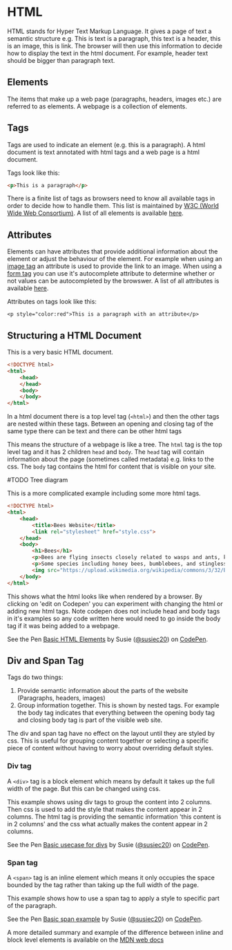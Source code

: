 # HTML

HTML stands for Hyper Text Markup Language. It gives a page of text a semantic structure e.g. This is text is a paragraph, this text is a header, this is an image, this is link. The browser will then use this information to decide how to display the text in the html document. For example, header text should be bigger than paragraph text. 

## Elements

The items that make up a web page (paragraphs, headers, images etc.) are referred to as elements. A webpage is a collection of elements.

## Tags

Tags are used to indicate an element (e.g. this is a paragraph). A html document is text annotated with html tags and a web page is a html document.

Tags look like this:
```html
<p>This is a paragraph</p>
```

There is a finite list of tags as browsers need to know all available tags in order to decide how to handle them. This list is maintained by [W3C (World Wide Web Consortium)](https://www.w3.org/). A list of all elements is available [here](https://developer.mozilla.org/en-US/docs/Web/HTML/Element). 

## Attributes

Elements can have attributes that provide additional information about the element or adjust the behaviour of the element. For example when using an [image tag](https://developer.mozilla.org/en-US/docs/Web/HTML/Element/img) an attribute is used to provide the link to an image. When using a [form tag](https://developer.mozilla.org/en-US/docs/Web/HTML/Element/form) you can use it's autocomplete attribute to determine whether or not values can be autocompleted by the browswer. A list of all attributes is available [here](https://developer.mozilla.org/en-US/docs/Web/HTML/Attributes).

Attributes on tags look like this:
```
<p style="color:red">This is a paragraph with an attribute</p>
```

## Structuring a HTML Document

This is a very basic HTML document.

```html
<!DOCTYPE html>
<html>
	<head>
	</head>
	<body>
	</body>
</html>
```

In a html document there is a top level tag (`<html>`) and then the other tags are nested within these tags. Between an opening and closing tag of the same type there can be text and there can be other html tags

This means the structure of a webpage is like a tree. The `html` tag is the top level tag and it has 2 children `head` and `body`. The `head` tag will contain information about the page (sometimes called metadata) e.g. links to the css. The `body` tag contains the html for content that is visible on your site.

#TODO Tree diagram

This is a more complicated example including some more html tags.

```html
<!DOCTYPE html>
<html>
	<head>
		<title>Bees Website</title>
		<link rel="stylesheet" href="style.css">
	</head>
	<body>
		<h1>Bees</h1>
		<p>Bees are flying insects closely related to wasps and ants, known for their role in pollination and, in the case of the best-known bee species, the European honey bee, for producing honey and beeswax. Bees are a monophyletic lineage within the superfamily Apoidea and are presently considered a clade, called Anthophila. There are nearly 20,000 known species of bees in seven recognized biological families. They are found on every continent except Antarctica, in every habitat on the planet that contains insect-pollinated flowering plants.</p>
		<p>Some species including honey bees, bumblebees, and stingless bees live socially in colonies. Bees are adapted for feeding on nectar and pollen, the former primarily as an energy source and the latter primarily for protein and other nutrients. Most pollen is used as food for larvae. Bee pollination is important both ecologically and commercially; the decline in wild bees has increased the value of pollination by commercially managed hives of honey bees.</p>
		<img src="https://upload.wikimedia.org/wikipedia/commons/3/32/Bee-apis.jpg" />
	</body>
</html>
```
This shows what the html looks like when rendered by a browser. By clicking on 'edit on Codepen' you can experiment with changing the html or adding new html tags. Note codepen does not include head and body tags in it's examples so any code written here would need to go inside the body tag if it was being added to a webpage.

<p data-height="628" data-theme-id="0" data-slug-hash="BYXEeO" data-default-tab="html,result" data-user="susiec20" data-embed-version="2" data-pen-title="Basic HTML Elements" class="codepen">See the Pen <a href="https://codepen.io/susiec20/pen/BYXEeO/">Basic HTML Elements</a> by Susie (<a href="https://codepen.io/susiec20">@susiec20</a>) on <a href="https://codepen.io">CodePen</a>.</p>
<script async src="https://static.codepen.io/assets/embed/ei.js"></script>

## Div and Span Tag
Tags do two things:

1. Provide semantic information about the parts of the website (Paragraphs, headers, images)
2. Group information together. This is shown by nested tags. For example the body tag indicates that everything between the opening body tag and closing body tag is part of the visible web site. 

The div and span tag have no effect on the layout until they are styled by css. This is useful for grouping content together or selecting a specific piece of content without having to worry about overriding default styles.

### Div tag

A `<div>` tag is a block element which means by default it takes up the full width of the page. But this can be changed using css.

This example shows using div tags to group the content into 2 columns. Then css is used to add the style that makes the content appear in 2 columns. The html tag is providing the semantic information 'this content is in 2 columns' and the css what actually makes the content appear in 2 columns.

<p data-height="264" data-theme-id="0" data-slug-hash="XEjpOG" data-default-tab="html,result" data-user="susiec20" data-embed-version="2" data-pen-title="Basic usecase for divs" class="codepen">See the Pen <a href="https://codepen.io/susiec20/pen/XEjpOG/">Basic usecase for divs</a> by Susie (<a href="https://codepen.io/susiec20">@susiec20</a>) on <a href="https://codepen.io">CodePen</a>.</p>
<script async src="https://static.codepen.io/assets/embed/ei.js"></script>

### Span tag
A `<span>` tag is an inline element which means it only occupies the space bounded by the tag rather than taking up the full width of the page.

This example shows how to use a span tag to apply a style to specific part of the paragraph.

<p data-height="207" data-theme-id="0" data-slug-hash="gewmgX" data-default-tab="html,result" data-user="susiec20" data-embed-version="2" data-pen-title="Basic span example" class="codepen">See the Pen <a href="https://codepen.io/susiec20/pen/gewmgX/">Basic span example</a> by Susie (<a href="https://codepen.io/susiec20">@susiec20</a>) on <a href="https://codepen.io">CodePen</a>.</p>
<script async src="https://static.codepen.io/assets/embed/ei.js"></script>

A more detailed summary and example of the difference between inline and block level elements is available on the [MDN web docs](https://developer.mozilla.org/en-US/docs/Web/HTML/Inline_elements)

